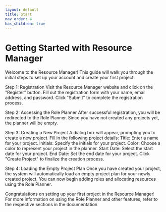 ```yaml
---
layout: default
title: Start
nav_order: 4
has_children: true
---
```



Getting Started with Resource Manager
=====================================

Welcome to the Resource Manager! This guide will walk you through the initial steps to set up your account and create your first project.

Step 1: Registration
Visit the Resource Manager website and click on the "Register" button.
Fill out the registration form with your name, email address, and password.
Click "Submit" to complete the registration process.

Step 2: Accessing the Role Planner
After successful registration, you will be redirected to the Role Planner. Since you have not created any projects yet, the planner will be empty.

Step 3: Creating a New Project
A dialog box will appear, prompting you to create a new project.
Fill in the following project details:
Title: Enter a name for your project.
Initials: Specify the initials for your project.
Color: Choose a color to represent your project in the planner.
Start Date: Select the start date for your project.
End Date: Set the end date for your project.
Click "Create Project" to finalize the creation process.

Step 4: Loading the Empty Project Plan
Once you have created your project, the system will automatically load an empty project plan for your newly created project. You can now begin adding roles and allocating resources using the Role Planner.


Congratulations on setting up your first project in the Resource Manager! For more information on using the Role Planner and other features, refer to the respective sections in the documentation.




